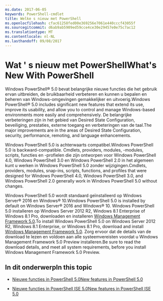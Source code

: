 ```yaml
---
ms.date: 2017-06-05
keywords: PowerShell-cmdlet
title: Welke s nieuw met PowerShell
ms.openlocfilehash: cfac61258fed00e369256e7061e440cccf43055f
ms.sourcegitcommit: d6ab9ab5909ed59cce4ce30e29457e0e75c7ac12
ms.translationtype: MT
ms.contentlocale: nl-NL
ms.lasthandoff: 09/08/2017
---
```

# <a name="what39s-new-with-powershell"></a><span data-ttu-id="3843b-103">Wat &#39; s nieuw met PowerShell</span><span class="sxs-lookup"><span data-stu-id="3843b-103">What&#39;s New With PowerShell</span></span>
<span data-ttu-id="3843b-104">Windows PowerShell® 5.0 bevat belangrijke nieuwe functies die het gebruik ervan uitbreiden, de bruikbaarheid verbeteren en kunnen u bepalen en beheren van Windows-omgevingen gemakkelijker en uitvoerig.</span><span class="sxs-lookup"><span data-stu-id="3843b-104">Windows PowerShell® 5.0 includes significant new features that extend its use, improve its usability, and allow you to control and manage Windows-based environments more easily and comprehensively.</span></span>  <span data-ttu-id="3843b-105">De belangrijke verbeteringen zijn in het gebied van Desired State Configuration, beveiliging, prestaties, externe toegang en verbeteringen van de taal.</span><span class="sxs-lookup"><span data-stu-id="3843b-105">The major improvements are in the areas of Desired State Configuration, security, performance, remoting, and language enhancements.</span></span>

<span data-ttu-id="3843b-106">Windows PowerShell 5.0 is achterwaarts compatibel.</span><span class="sxs-lookup"><span data-stu-id="3843b-106">Windows PowerShell 5.0 is backward-compatible.</span></span> <span data-ttu-id="3843b-107">Cmdlets, providers, modules, -modules, scripts, functies en -profielen die zijn ontworpen voor Windows PowerShell 4.0, Windows PowerShell 3.0 en Windows PowerShell 2.0 in het algemeen kunt u werken in Windows PowerShell 5.0 zonder wijzigingen.</span><span class="sxs-lookup"><span data-stu-id="3843b-107">Cmdlets, providers, modules, snap-ins, scripts, functions, and profiles that were designed for Windows PowerShell 4.0, Windows PowerShell 3.0, and Windows PowerShell 2.0 generally work in Windows PowerShell 5.0 without changes.</span></span>

<span data-ttu-id="3843b-108">Windows PowerShell 5.0 wordt standaard geïnstalleerd op Windows Server® 2016 en Windows® 10.</span><span class="sxs-lookup"><span data-stu-id="3843b-108">Windows PowerShell 5.0 is installed by default on Windows Server® 2016 and Windows® 10.</span></span> <span data-ttu-id="3843b-109">Windows PowerShell 5.0 installeren op Windows Server 2012 R2, Windows 8.1 Enterprise of Windows 8.1 Pro, downloaden en installeren [Windows Management Framework 5.0](https://go.microsoft.com/fwlink/?linkid=830436).</span><span class="sxs-lookup"><span data-stu-id="3843b-109">To install Windows PowerShell 5.0 on Windows Server 2012 R2, Windows 8.1 Enterprise, or Windows 8.1 Pro, download and install [Windows Management Framework 5.0](https://go.microsoft.com/fwlink/?linkid=830436).</span></span> <span data-ttu-id="3843b-110">Zorg ervoor dat de details van de download te lezen en voldoen aan alle systeemvereisten voordat u Windows Management Framework 5.0 Preview installeren.</span><span class="sxs-lookup"><span data-stu-id="3843b-110">Be sure to read the download details, and meet all system requirements, before you install Windows Management Framework 5.0 Preview.</span></span>

## <a name="in-this-topic"></a><span data-ttu-id="3843b-111">In dit onderwerp</span><span class="sxs-lookup"><span data-stu-id="3843b-111">In this topic</span></span>

- [<span data-ttu-id="3843b-112">Nieuwe functies in PowerShell 5.0</span><span class="sxs-lookup"><span data-stu-id="3843b-112">New features in  PowerShell 5.0</span></span>](What-s-New-in-Windows-PowerShell-50.md)

- [<span data-ttu-id="3843b-113">Nieuwe functies in PowerShell ISE 5.0</span><span class="sxs-lookup"><span data-stu-id="3843b-113">New features in PowerShell ISE 5.0</span></span>](What-s-New-in-the-PowerShell-50-ISE.md)

<!--
- New features in Windows PowerShell 4.0

- New features in Windows PowerShell 3.0
-->

